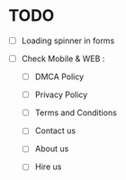# TODO

- [ ] Loading spinner in  forms

- [ ] Check Mobile & WEB : 
  - [ ] DMCA Policy
  - [ ] Privacy Policy
  - [ ] Terms and Conditions
  - [ ] Contact us
  - [ ] About us
  - [ ] Hire us
  
  